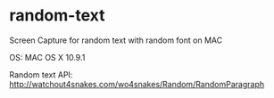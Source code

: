 random-text
===========

Screen Capture for random text with random font on MAC

OS: MAC OS X 10.9.1

Random text API: http://watchout4snakes.com/wo4snakes/Random/RandomParagraph
